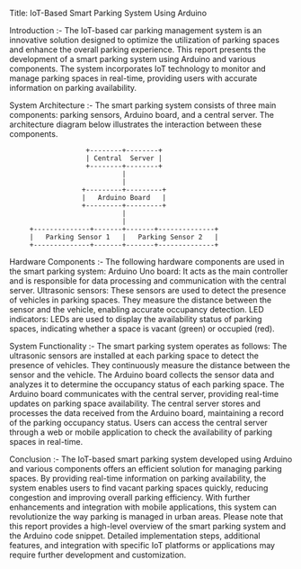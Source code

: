 Title: IoT-Based Smart Parking System Using Arduino

Introduction :-
The IoT-based car parking management system is an innovative solution designed to optimize the utilization of parking spaces and enhance the overall parking experience. This report presents the development of a smart parking system using Arduino and various components. The system incorporates IoT technology to monitor and manage parking spaces in real-time, providing users with accurate information on parking availability.

System Architecture :-
The smart parking system consists of three main components: parking sensors, Arduino board, and a central server. The architecture diagram below illustrates the interaction between these components.

                       +--------+--------+
                       | Central  Server |
                       +--------+--------+
                                |
                                |
                      +---------+---------+
                      |   Arduino Board   |
                      +---------+---------+
                                |
                                |
         +--------------+-------+-------+--------------+
         |   Parking Sensor 1   |   Parking Sensor 2   |
         +--------------+-------+-------+--------------+

Hardware Components :-
The following hardware components are used in the smart parking system:
Arduino Uno board: It acts as the main controller and is responsible for data processing and communication with the central server.
Ultrasonic sensors: These sensors are used to detect the presence of vehicles in parking spaces. They measure the distance between the sensor and the vehicle, enabling accurate occupancy detection.
LED indicators: LEDs are used to display the availability status of parking spaces, indicating whether a space is vacant (green) or occupied (red).

System Functionality :-
The smart parking system operates as follows:
The ultrasonic sensors are installed at each parking space to detect the presence of vehicles. They continuously measure the distance between the sensor and the vehicle.
The Arduino board collects the sensor data and analyzes it to determine the occupancy status of each parking space.
The Arduino board communicates with the central server, providing real-time updates on parking space availability.
The central server stores and processes the data received from the Arduino board, maintaining a record of the parking occupancy status.
Users can access the central server through a web or mobile application to check the availability of parking spaces in real-time.

Conclusion :-
The IoT-based smart parking system developed using Arduino and various components offers an efficient solution for managing parking spaces. By providing real-time information on parking availability, the system enables users to find vacant parking spaces quickly, reducing congestion and improving overall parking efficiency. With further enhancements and integration with mobile applications, this system can revolutionize the way parking is managed in urban areas.
Please note that this report provides a high-level overview of the smart parking system and the Arduino code snippet. Detailed implementation steps, additional features, and integration with specific IoT platforms or applications may require further development and customization.
